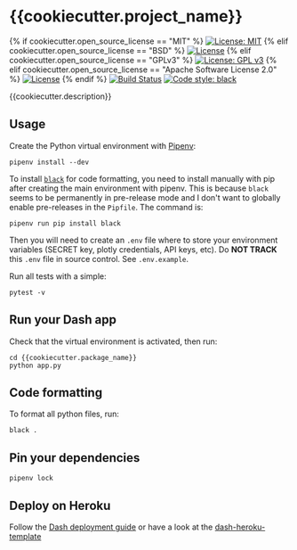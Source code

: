 # {{cookiecutter.project_name}}

{% if cookiecutter.open_source_license == "MIT" %} [![License: MIT](https://img.shields.io/badge/License-MIT-yellow.svg)](https://opensource.org/licenses/MIT) {% elif cookiecutter.open_source_license == "BSD" %} [![License](https://img.shields.io/badge/License-BSD%203--Clause-blue.svg)](https://opensource.org/licenses/BSD-3-Clause) {% elif cookiecutter.open_source_license == "GPLv3" %} [![License: GPL v3](https://img.shields.io/badge/License-GPL%20v3-blue.svg)](http://www.gnu.org/licenses/gpl-3.0) {% elif cookiecutter.open_source_license == "Apache Software License 2.0" %} [![License](https://img.shields.io/badge/License-Apache%202.0-blue.svg)](https://opensource.org/licenses/Apache-2.0) {% endif %} [![Build Status](https://travis-ci.org/{{cookiecutter.github_username}}/{{cookiecutter.repo_name}}.svg?branch=master)](https://travis-ci.org/{{cookiecutter.github_username}}/{{cookiecutter.repo_name}}) [![Code style: black](https://img.shields.io/badge/code%20style-black-000000.svg)](https://github.com/ambv/black)

{{cookiecutter.description}}

## Usage

Create the Python virtual environment with [Pipenv](https://pipenv.readthedocs.io/en/latest/):

```shell
pipenv install --dev
```

To install [`black`](https://github.com/ambv/black) for code formatting, you need to install manually with pip after creating the main environment with pipenv. This is because `black` seems to be permanently in pre-release mode and I don't want to globally enable pre-releases in the `Pipfile`. The command is:

```shell
pipenv run pip install black
```

Then you will need to create an `.env` file where to store your environment variables (SECRET key, plotly credentials, API keys, etc). Do **NOT TRACK** this `.env` file in source control. See `.env.example`.

Run all tests with a simple:

```shell
pytest -v
```

## Run your Dash app

Check that the virtual environment is activated, then run:

```shell
cd {{cookiecutter.package_name}}
python app.py
```

## Code formatting

To format all python files, run:

```shell
black .
```

## Pin your dependencies

```shell
pipenv lock
```

## Deploy on Heroku

Follow the [Dash deployment guide](https://dash.plot.ly/deployment) or have a look at the [dash-heroku-template](https://github.com/plotly/dash-heroku-template)
